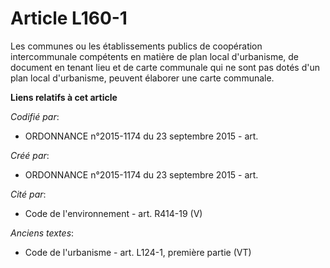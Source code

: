# Article L160-1

Les communes ou les établissements publics de coopération intercommunale compétents en matière de plan local d'urbanisme, de
document en tenant lieu et de carte communale qui ne sont pas dotés d'un plan local d'urbanisme, peuvent élaborer une carte
communale.

**Liens relatifs à cet article**

_Codifié par_:

  - ORDONNANCE n°2015-1174 du 23 septembre 2015 - art.

_Créé par_:

  - ORDONNANCE n°2015-1174 du 23 septembre 2015 - art.

_Cité par_:

  - Code de l'environnement - art. R414-19 (V)

_Anciens textes_:

  - Code de l'urbanisme - art. L124-1, première partie (VT)
